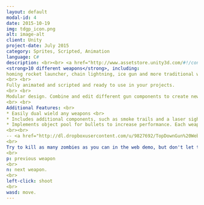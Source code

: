 ```yaml
---
layout: default
modal-id: 4
date: 2015-10-19
img: tdgp_icon.png
alt: image-alt
client: Unity
project-date: July 2015
category: Sprites, Scripted, Animation 
language: C# 
description: <br><br> <a href="http://www.assetstore.unity3d.com/#!/content/35277"> Unity Store </a><br><br> 
<strong>10 different weapons</strong>, including: 
homing rocket launcher, chain lightning, ice gun and more traditional weapons (e.g. SMG, machine gun, and Gatling gun). 
<br> <br>
Fully animated and scripted and ready to use in your projects.
<br> <br>
Modular design. Combine and edit different gun components to create new weapon behavior.
<br> <br>
Additional Features: <br>
* Easily dual wield any weapons <br>
* Includes additional components, such as smoke trails and a laser sight <br>
* Implements object pool for bullets to increase performance. Each weapon maintains its own pool
<br><br> 
-- <a href="http://dl.dropboxusercontent.com/u/9827692/TopDownGun%20Web%20Build/Projectiles2D.html"> Web Demo </a> -- 
<br>
Try to kill as many zombies as you can in the web demo, but don't let them touch you! Controls:
<br> 
p: previous weapon
<br>
n: next weapon.
<br>
left-click: shoot
<br>
wasd: move.
---
```

